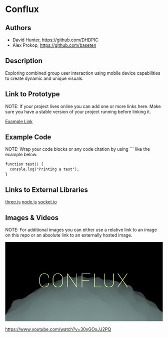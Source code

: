 # Conflux


## Authors
- David Hunter, https://github.com/DHDPIC
- Alex Prokop, https://github.com/baseten

## Description
Exploring combined group user interaction using mobile device capabilities to create dynamic and unique visuals. 

## Link to Prototype
NOTE: If your project lives online you can add one or more links here. Make sure you have a stable version of your project running before linking it.

[Example Link](http://www.google.com "Example Link")

## Example Code
NOTE: Wrap your code blocks or any code citation by using ``` like the example below.
```
function test() {
  console.log("Printing a test");
}
```
## Links to External Libraries

[three.js](http://threejs.org/ "three.js")
[node.js](http://nodejs.org/ "node.js")
[socket.io](http://socket.io/ "socket.io")

## Images & Videos
NOTE: For additional images you can either use a relative link to an image on this repo or an absolute link to an externally hosted image.

![Example Image](project_images/cover.jpg?raw=true "Example Image")

https://www.youtube.com/watch?v=30yGOxJJ2PQ
